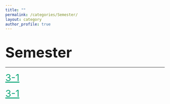 ```yaml
---
title: ""
permalink: /categories/Semester/
layout: category
author_profile: true
---
```


# <span style="font-size: 45px">Semester</span>

---

<a href="https://nam-ki-bok.github.io/categories/3-1/" style="color: #0FA678; font-size: 30px">3-1</a>

<a href="https://nam-ki-bok.github.io/categories/GraduationCheck/" style="color: #0FA678; font-size: 30px">3-1</a>

